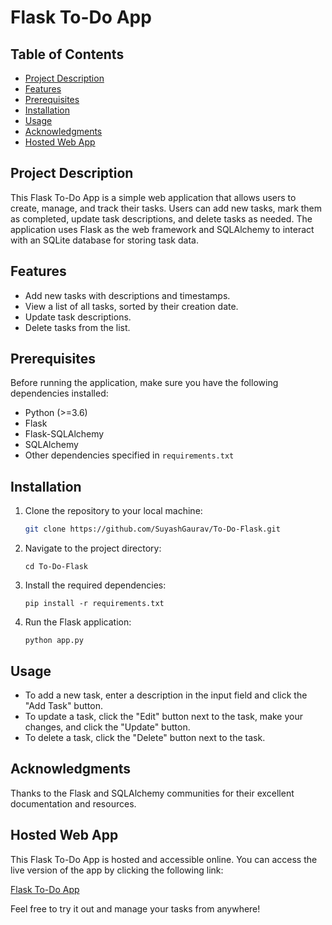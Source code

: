 # Flask To-Do App

## Table of Contents

- [Project Description](#project-description)
- [Features](#features)
- [Prerequisites](#prerequisites)
- [Installation](#installation)
- [Usage](#usage)
- [Acknowledgments](#acknowledgments)
- [Hosted Web App](#hosted-web-app)

## Project Description

This Flask To-Do App is a simple web application that allows users to create, manage, and track their tasks. Users can add new tasks, mark them as completed, update task descriptions, and delete tasks as needed. The application uses Flask as the web framework and SQLAlchemy to interact with an SQLite database for storing task data.

## Features

- Add new tasks with descriptions and timestamps.
- View a list of all tasks, sorted by their creation date.
- Update task descriptions.
- Delete tasks from the list.

## Prerequisites

Before running the application, make sure you have the following dependencies installed:

- Python (>=3.6)
- Flask
- Flask-SQLAlchemy
- SQLAlchemy
- Other dependencies specified in `requirements.txt`

## Installation

1. Clone the repository to your local machine:

   ```bash
   git clone https://github.com/SuyashGaurav/To-Do-Flask.git
   ```
2. Navigate to the project directory:
   ```
   cd To-Do-Flask
   ```
3. Install the required dependencies:
   ```
   pip install -r requirements.txt
   ```
4. Run the Flask application:
   ```
   python app.py
   ```
## Usage
- To add a new task, enter a description in the input field and click the "Add Task" button.
- To update a task, click the "Edit" button next to the task, make your changes, and click the "Update" button.
- To delete a task, click the "Delete" button next to the task.

## Acknowledgments
Thanks to the Flask and SQLAlchemy communities for their excellent documentation and resources.

## Hosted Web App

This Flask To-Do App is hosted and accessible online. You can access the live version of the app by clicking the following link:

[Flask To-Do App](https://todo-flask-webapp.onrender.com/)

Feel free to try it out and manage your tasks from anywhere!

